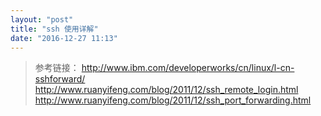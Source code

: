 ```yaml
---
layout: "post"
title: "ssh 使用详解"
date: "2016-12-27 11:13"
---
```



<!-- more -->



> 参考链接：
> http://www.ibm.com/developerworks/cn/linux/l-cn-sshforward/
> http://www.ruanyifeng.com/blog/2011/12/ssh_remote_login.html
> http://www.ruanyifeng.com/blog/2011/12/ssh_port_forwarding.html
